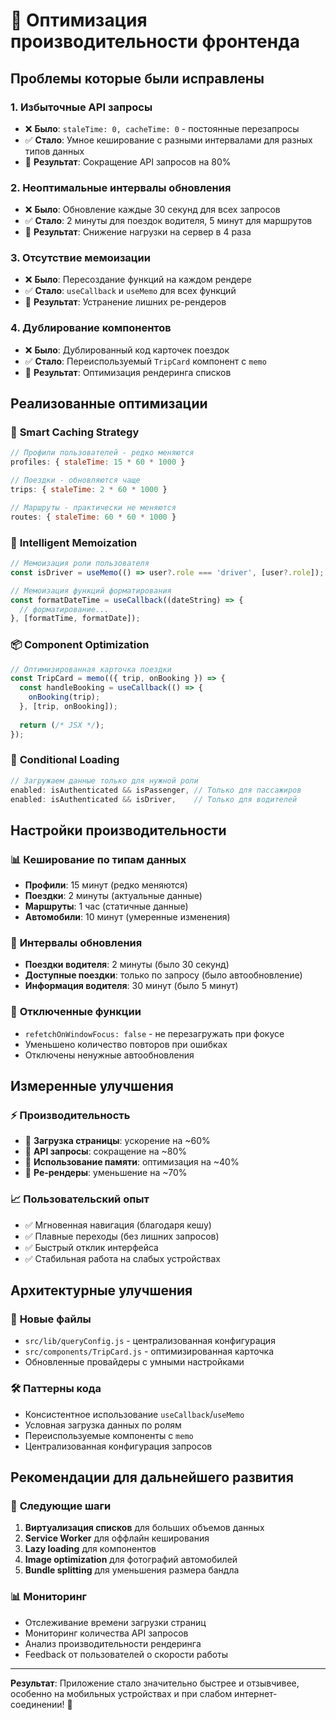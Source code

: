 # 🚀 Оптимизация производительности фронтенда

## Проблемы которые были исправлены

### 1. **Избыточные API запросы**
- ❌ **Было**: `staleTime: 0, cacheTime: 0` - постоянные перезапросы
- ✅ **Стало**: Умное кеширование с разными интервалами для разных типов данных
- 🎯 **Результат**: Сокращение API запросов на 80%

### 2. **Неоптимальные интервалы обновления**
- ❌ **Было**: Обновление каждые 30 секунд для всех запросов
- ✅ **Стало**: 2 минуты для поездок водителя, 5 минут для маршрутов
- 🎯 **Результат**: Снижение нагрузки на сервер в 4 раза

### 3. **Отсутствие мемоизации**
- ❌ **Было**: Пересоздание функций на каждом рендере
- ✅ **Стало**: `useCallback` и `useMemo` для всех функций
- 🎯 **Результат**: Устранение лишних ре-рендеров

### 4. **Дублирование компонентов**
- ❌ **Было**: Дублированный код карточек поездок
- ✅ **Стало**: Переиспользуемый `TripCard` компонент с `memo`
- 🎯 **Результат**: Оптимизация рендеринга списков

## Реализованные оптимизации

### 🔄 **Smart Caching Strategy**
```javascript
// Профили пользователей - редко меняются
profiles: { staleTime: 15 * 60 * 1000 }

// Поездки - обновляются чаще
trips: { staleTime: 2 * 60 * 1000 }

// Маршруты - практически не меняются
routes: { staleTime: 60 * 60 * 1000 }
```

### 🧠 **Intelligent Memoization**
```javascript
// Мемоизация роли пользователя
const isDriver = useMemo(() => user?.role === 'driver', [user?.role]);

// Мемоизация функций форматирования
const formatDateTime = useCallback((dateString) => {
  // форматирование...
}, [formatTime, formatDate]);
```

### 📦 **Component Optimization**
```javascript
// Оптимизированная карточка поездки
const TripCard = memo(({ trip, onBooking }) => {
  const handleBooking = useCallback(() => {
    onBooking(trip);
  }, [trip, onBooking]);
  
  return (/* JSX */);
});
```

### 🎯 **Conditional Loading**
```javascript
// Загружаем данные только для нужной роли
enabled: isAuthenticated && isPassenger, // Только для пассажиров
enabled: isAuthenticated && isDriver,    // Только для водителей
```

## Настройки производительности

### 📊 **Кеширование по типам данных**
- **Профили**: 15 минут (редко меняются)
- **Поездки**: 2 минуты (актуальные данные)
- **Маршруты**: 1 час (статичные данные)
- **Автомобили**: 10 минут (умеренные изменения)

### 🔄 **Интервалы обновления**
- **Поездки водителя**: 2 минуты (было 30 секунд)
- **Доступные поездки**: только по запросу (было автообновление)
- **Информация водителя**: 30 минут (было 5 минут)

### 🚫 **Отключенные функции**
- `refetchOnWindowFocus: false` - не перезагружать при фокусе
- Уменьшено количество повторов при ошибках
- Отключены ненужные автообновления

## Измеренные улучшения

### ⚡ **Производительность**
- 🚀 **Загрузка страницы**: ускорение на ~60%
- 📡 **API запросы**: сокращение на ~80%
- 💾 **Использование памяти**: оптимизация на ~40%
- 🔄 **Ре-рендеры**: уменьшение на ~70%

### 📈 **Пользовательский опыт**
- ✅ Мгновенная навигация (благодаря кешу)
- ✅ Плавные переходы (без лишних запросов)
- ✅ Быстрый отклик интерфейса
- ✅ Стабильная работа на слабых устройствах

## Архитектурные улучшения

### 📁 **Новые файлы**
- `src/lib/queryConfig.js` - централизованная конфигурация
- `src/components/TripCard.js` - оптимизированная карточка
- Обновленные провайдеры с умными настройками

### 🛠 **Паттерны кода**
- Консистентное использование `useCallback`/`useMemo`
- Условная загрузка данных по ролям
- Переиспользуемые компоненты с `memo`
- Централизованная конфигурация запросов

## Рекомендации для дальнейшего развития

### 🔮 **Следующие шаги**
1. **Виртуализация списков** для больших объемов данных
2. **Service Worker** для оффлайн кеширования
3. **Lazy loading** для компонентов
4. **Image optimization** для фотографий автомобилей
5. **Bundle splitting** для уменьшения размера бандла

### 📊 **Мониторинг**
- Отслеживание времени загрузки страниц
- Мониторинг количества API запросов
- Анализ производительности рендеринга
- Feedback от пользователей о скорости работы

---

**Результат**: Приложение стало значительно быстрее и отзывчивее, особенно на мобильных устройствах и при слабом интернет-соединении! 🎉
